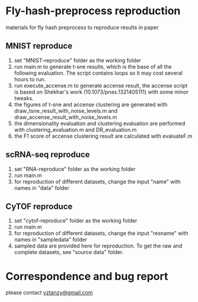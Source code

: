 # Fly-hash-preprocess reproduction
materials for fly hash preprocess to reproduce results in paper
## MNIST reproduce
  1. set "MNIST-reproduce" folder as the working folder
  2. run main.m to generate t-sne results, which is the base of all the following evaluation. The script contains loops so it may cost several hours to run. 
  3. run execute_accense.m to generate accense result, the accense script is based on Shekhar's work (10.1073/pnas.1321405111) with some minor tweaks.
  4. the figures of t-sne and accense clustering are generated with draw_tsne_result_with_noise_levels.m and draw_accense_result_with_noise_levels.m
  5. the dimensionality evaluation and clustering evaluation are performed with clustering_evaluation.m and DR_evaluation.m
  6. the F1 score of accense clustering result are calculated with evaluateF.m

## scRNA-seq reproduce
  1. set "RNA-reproduce" folder as the working folder
  2. run main.m
  3. for reproduction of different datasets, change the input "name" with names in "data" folder

## CyTOF reproduce
  1. set "cytof-reproduce" folder as the working folder
  2. run main.m
  3. for reproduction of different datasets, change the input "resname" with names in "sampledata" folder
  4. sampled data are provided here for reproduction. To get the raw and complete datasets, see "source data" folder. 
  
# Correspondence and bug report
  please contact yztanzy@gmail.com
